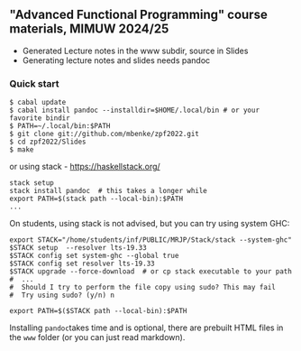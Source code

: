## "Advanced Functional Programming" course materials, MIMUW 2024/25

* Generated Lecture notes in the www subdir, source in Slides
* Generating lecture notes and slides needs pandoc

### Quick start

~~~~~
$ cabal update
$ cabal install pandoc --installdir=$HOME/.local/bin # or your favorite bindir
$ PATH=~/.local/bin:$PATH
$ git clone git://github.com/mbenke/zpf2022.git
$ cd zpf2022/Slides
$ make
~~~~~

or using stack - https://haskellstack.org/

~~~~
stack setup
stack install pandoc  # this takes a longer while
export PATH=$(stack path --local-bin):$PATH
...
~~~~

On students, using stack is not advised, but you can try using system GHC:

~~~~
export STACK="/home/students/inf/PUBLIC/MRJP/Stack/stack --system-ghc"
$STACK setup  --resolver lts-19.33
$STACK config set system-ghc --global true
$STACK config set resolver lts-19.33
$STACK upgrade --force-download  # or cp stack executable to your path
#  ...
#  Should I try to perform the file copy using sudo? This may fail
#  Try using sudo? (y/n) n

export PATH=$($STACK path --local-bin):$PATH
~~~~

Installing `pandoc`takes time and is optional, there are prebuilt HTML files in the `www` folder (or you can just read markdown). 
